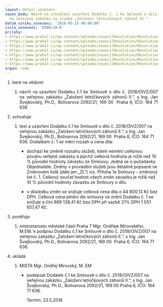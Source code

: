 ```yaml
---
layout: detail_usneseni
nazev_bodu: Návrh na schválení uzavření Dodatku č. 1 ke Smlouvě o dílo č. 2018/OIVZ/007
  na veřejnou zakázku na služba „Založení letničkových záhonů II."
datum_vzniku_usneseni: '2018-05-15 00:00:00'
cislo_usneseni: '0380/18-R'
prilohy:
- https://www.praha7.cz/wp-content/uploads/councilResolution/Resolutions/29897/export/1Duvodovazprava~355526.docx
- https://www.praha7.cz/wp-content/uploads/councilResolution/Resolutions/29897/export/2StavajiciSmlouvaodilo~355525.doc
- https://www.praha7.cz/wp-content/uploads/councilResolution/Resolutions/29897/export/3Dodatekc1navrh~355524.docx
- https://www.praha7.cz/wp-content/uploads/councilResolution/Resolutions/29897/export/4Prilohac1aZLc1~355523.xlsx
- https://www.praha7.cz/wp-content/uploads/councilResolution/Resolutions/29897/export/5UdajezregistruplatcuDPH~355522.pdf
- https://www.praha7.cz/wp-content/uploads/councilResolution/Resolutions/29897/export/6VypiszZR~355521.pdf
- https://www.praha7.cz/wp-content/uploads/councilResolution/Resolutions/29897/export/export~356063.pdf
organ: rada
---
```

<ol class="urzList_view" id="urzList">
<li class="urzClass1" id=""><span name="1">bere na vědomí</span> 
<ol class="urzOlClass">
<li class="urzClass2" style="TEXT-ALIGN: justify" id=""><span><p style="TEXT-ALIGN: justify" data-mce-style="text-align: justify;">návrh na&nbsp;uzavření Dodatku č.1 ke Smlouvě o dílo č. 2018/OIVZ/007 na veřejnou zakázku „Založení letničkových záhonů II.“, s Ing. Jan Švejkovský, Ph.D., Bolívarova 2092/21, 169 00&nbsp; Praha 6, IČO: 164 71 636<br></p></span></li></ol></li>

<li class="urzClass1" id=""><span name="24">schvaluje</span> 
<ol class="urzOlClass" id="">
<li class="urzClass2" style="text-align: left;" id=""><span><p>text a uzavření Dodatku č.1 ke Smlouvě o dílo č. 2018/OIVZ/007 na veřejnou zakázku „Založení letničkových záhonů II.“, s Ing. Jan Švejkovský, Ph.D., Bolívarova 2092/21, 169 00&nbsp; Praha 6, IČO: 164 71 636. Dodatkem č. 1 se mění rozsah a cena díla:</p></span><ul class="urzUlClass" id=""><li class="urzClass3" id="" style="text-align: left;"><span><p>dochází ke změně rozsahu služeb, které nemění celkovou povahu veřejné zakázky a jejichž celková hodnota je nižší než 10 % původní hodnoty závazku ze Smlouvy. Jedná se o požadavky Objednatele. Změny v provádění služeb jsou detailně popsané ve Změnovém listě (dále jen „ZL“) viz. Příloha 1a Smlouvy - změnový list č. 1. Celkový součet hodnot všech změn závazku je nižší než 10 % původní hodnoty závazku ze Smlouvy o dílo.</p></span></li><li style="text-align: left;" id="" class="urzClass3"><span><p>v důsledku změn se snižuje celková cena díla o 44 800,13 Kč bez DPH. Celková cena plnění dle smlouvy ve znění Dodatku č. 1 se snižuje a činí 869 138,41 Kč bez DPH při sazbě 21% DPH 1 051 657,47 Kč.<br></p></span></li></ul></li>
</ol></li>

<li class="urzClass1" id=""><span name="16">pověřuje</span> 
<ol class="urzOlClass" id="">
<li class="urzClass2" style="TEXT-ALIGN: left" id=""><span><p>místostarostu městské části Praha 7 Mgr. Ondřeje Mirovského, M.EM. k podpisu Dodatku č.1 ke Smlouvě o dílo č. 2018/OIVZ/007 na veřejnou zakázku „Založení letničkových záhonů II.“, s Ing. Jan Švejkovský, Ph.D., Bolívarova 2092/21, 169 00&nbsp; Praha 6, IČO: 164 71 636.<br></p></span>
</li>
</ol></li><li class="urzClass1" id="urzUkoly"><span name="1">ukládá</span><ol class="urzOlClass"><li class="urzClass2"><span><p>MISTA Mgr. Ondřej Mirovský, M. EM</p></span><ul class="urzUlClass"><li class="urzClass3"><span><p>podepsat Dodatek č.1 ke Smlouvě o dílo č. 2018/OIVZ/007 na veřejnou zakázku „Založení letničkových záhonů II.“, s Ing. Jan Švejkovský, Ph.D., Bolívarova 2092/21, 169 00  Praha 6, IČO: 164 71 636.</p></span><span class="urzUkolTermin">  Termín:&nbsp;23.5.2018</span></li></ul></li></ol></li>
</ol>